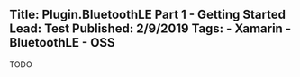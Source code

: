 Title: Plugin.BluetoothLE Part 1 - Getting Started
Lead: Test
Published: 2/9/2019
Tags:
    - Xamarin
    - BluetoothLE
    - OSS
---
TODO